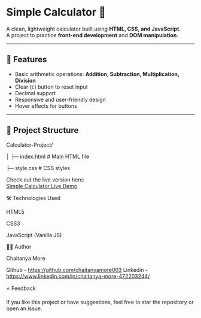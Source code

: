 # Simple Calculator 🧮

A clean, lightweight calculator built using **HTML, CSS, and JavaScript**.  
A project to practice **front-end development** and **DOM manipulation**.

---

## 🔹 Features

- Basic arithmetic operations: **Addition, Subtraction, Multiplication, Division**
- Clear (`C`) button to reset input
- Decimal support
- Responsive and user-friendly design
- Hover effects for buttons

---

## 📁 Project Structure

Calculator-Project/

│
├─ index.html # Main HTML file

├─ style.css # CSS styles

Check out the live version here:  
[Simple Calculator Live Demo](https://chaitanyamore003.github.io/Calculator-Project/)

🛠 Technologies Used

HTML5

CSS3

JavaScript (Vanilla JS)

👨‍💻 Author

Chaitanya More

Github - https://github.com/chaitanyamore003
Linkedin - https://www.linkedin.com/in/chaitanya-more-472203244/

⭐ Feedback

If you like this project or have suggestions, feel free to star the repository or open an issue.

